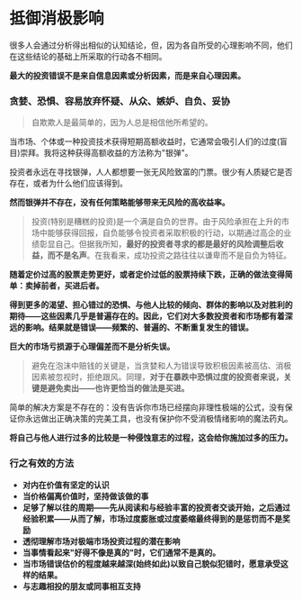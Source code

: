# 抵御消极影响

很多人会通过分析得出相似的认知结论，但，因为各自所受的心理影响不同，他们在这些结论的基础上所采取的行动各不相同。

**最大的投资错误不是来自信息因素或分析因素，而是来自心理因素。**

### 贪婪、恐惧、容易放弃怀疑、从众、嫉妒、自负、妥协

> 自欺欺人是最简单的，因为人总是相信他所希望的。

当市场、个体或一种投资技术获得短期高额收益时，它通常会吸引人们的过度(盲目)崇拜。我将这种获得高额收益的方法称为"银弹"。

投资者永远在寻找银弹，人人都想要一张无风险致富的门票。很少有人质疑它是否存在，或者为什么他们应该得到。

**然而银弹并不存在，没有任何策略能够带来无风险的高收益率。**

> 投资(特别是糟糕的投资)是一个满是自负的世界。由于风险承担在上升的市场中能够获得回报，自负能够令投资者采取积极的行动，以期通过高企的业绩彰显自己。但据我所知，**最好的投资者寻求的都是最好的风险调整后收益，而不是名声**。在我看来，成功投资之路往往以谦卑而不是自负为特征。

**随着定价过高的股票走势更好，或者定价过低的股票持续下跌，正确的做法变得简单：卖掉前者，买进后者。**

**得到更多的渴望、担心错过的恐惧、与他人比较的倾向、群体的影响以及对胜利的期待——这些因素几乎是普遍存在的。因此，它们对大多数投资者和市场都有着深远的影响。结果就是错误——频繁的、普遍的、不断重复发生的错误。**

**巨大的市场亏损源于心理偏差而不是分析失误。**

> 避免在泡沫中赔钱的关键是，当贪婪和人为错误导致积极因素被高估、消极因素被忽视时，拒绝跟风。同理，**对于在暴跌中恐惧过度的投资者来说，关键是避免卖出——也许更恰当的做法是买进。**

简单的解决方案是不存在的：没有告诉你市场已经摆向非理性极端的公式，没有保证你永远做出正确决策的完美工具，也没有保护你不受消极情绪影响的魔法药丸。

**将自己与他人进行过多的比较是一种侵蚀意志的过程，这会给你施加过多的压力。**

### 行之有效的方法

- **对内在价值有坚定的认识**
- **当价格偏离价值时，坚持做该做的事**
- **足够了解以往的周期——先从阅读和与经验丰富的投资者交谈开始，之后通过经验积累——从而了解，市场过度膨胀或过度萎缩最终得到的是惩罚而不是奖励**
- **透彻理解市场对极端市场投资过程的潜在影响**
- **当事情看起来"好得不像是真的"时，它们通常不是真的。**
- **当市场错误估价的程度越来越深(始终如此)以致自己貌似犯错时，愿意承受这样的结果。**
- **与志趣相投的朋友或同事相互支持**